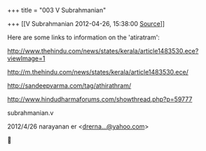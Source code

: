 +++
title = "003 V Subrahmanian"

+++
[[V Subrahmanian	2012-04-26, 15:38:00 [Source](https://groups.google.com/g/bvparishat/c/tUbro-CgG00)]]



Here are some links to information on the 'atiratram':  
  
<http://www.thehindu.com/news/states/kerala/article1483530.ece?viewImage=1>  
  
<http://m.thehindu.com/news/states/kerala/article1483530.ece/>  
  
<http://sandeepvarma.com/tag/athirathram/>  
  
<http://www.hindudharmaforums.com/showthread.php?p=59777>  
  
subrahmanian.v  
  
  

2012/4/26 narayanan er \<[drerna...@yahoo.com]()\>




